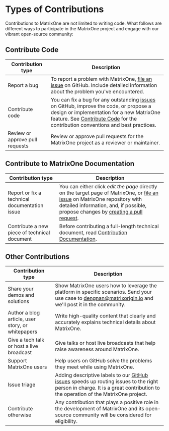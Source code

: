 # Types of Contributions

Contributions to MatrixOne are not limited to writing code. What follows are different ways to participate in the MatrixOne project and engage with our vibrant open-source community:

## Contribute Code

| Contribution type              | Description                                                  |
| ------------------------------ | ------------------------------------------------------------ |
| Report a bug                   | To report a problem with MatrixOne, [file an issue](https://github.com/matrixorigin/matrixone/issues/new/choose) on GitHub. Include detailed information about the problem you've encountered. |
| Contribute code                | You can fix a bug for any outstanding [issues](https://github.com/matrixorigin/matrixone/issues) on GitHub, improve the code, or propose a design or implementation for a new MatrixOne feature. See [Contribute Code](contribute-code.md) for the contribution conventions and best practices. |
| Review or approve pull requests | Review or approve pull requests for the MatrixOne project as a reviewer or maintainer. |

## Contribute to MatrixOne Documentation

| Contribution type                             | Description                                                  |
| --------------------------------------------- | ------------------------------------------------------------ |
| Report or fix a technical documentation issue | You can either click *edit the page* directly on the target page of MatrixOne, or [file an issue](https://github.com/matrixorigin/matrixone/issues/new/choose) on MatrixOne repository with detailed information, and, if possible, propose changes by [creating a pull request](https://github.com/matrixorigin/matrixone/pulls). |
| Contribute a new piece of technical document  | Before contributing a full-length technical document, read [Contribution Documentation](contribute-documentation.md). |

## Other Contributions

| Contribution type                                 | Description                                                  |
| ------------------------------------------------- | ------------------------------------------------------------ |
| Share your demos and solutions                    | Show MatrixOne users how to leverage the platform in specific scenarios. Send your use case to dengnan@matrixorigin.io and we'll post it in the community. |
| Author a blog article, user story, or whitepapers | Write high-quality content that clearly and accurately explains technical details about MatrixOne. |
| Give a tech talk or host a live broadcast         | Give talks or host live broadcasts that help raise awareness around MatrixOne. |
| Support MatrixOne users                              | Help users on GitHub solve the problems they meet while using MatrixOne. |
| Issue triage                                      | Adding descriptive labels to our [GitHub issues](https://github.com/matrixorigin/matrixone/issues) speeds up routing issues to the right person in charge. It is a great contribution to the operation of the MatrixOne project. |
| Contribute otherwise                              | Any contribution that plays a positive role in the development of MatrixOne and its open-source community will be considered for eligibility. |

